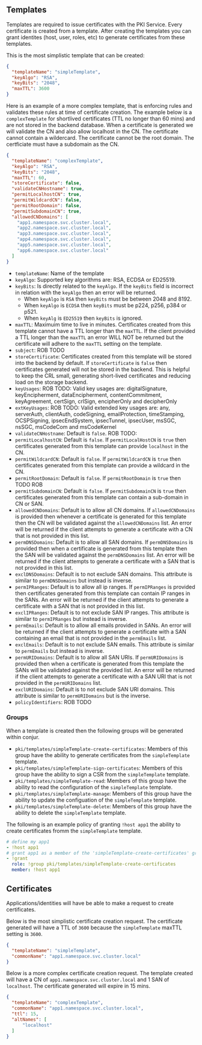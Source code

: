 ## Templates
Templates are required to issue certificates with the PKI Service. Every certificate is created from a template. After creating the templates you can grant identites (host, user, roles, etc) to generate certificates from these templates.

This is the most simplistic template that can be created:
```json
{
  "templateName": "simpleTemplate",
  "keyAlgo": "RSA",
  "keyBits": "2048",
  "maxTTL": 3600
}
```

Here is an example of a more complex template, that is enforcing rules and validates these rules at time of certificate creation.
The example below is a `complexTemplate` for shortlived certificates (TTL no longer than 60 mins) and are not stored in the backend database.
When a certificate is generated we will validate the CN and also allow localhost in the CN. The certificate cannot contain a wildercard. The certificate cannot be the root domain. The certficiate must have a subdomain as the CN.
```json
{
  "templateName": "complexTemplate",
  "keyAlgo": "RSA",
  "keyBits": "2048",
  "maxTTL": 60,
  "storeCertificate": false,
  "validateCNHostname": true,
  "permitLocalhostCN": true,
  "permitWildcardCN": false,
  "permitRootDomain": false,
  "permitSubdomainCN": true,
  "allowedCNDomains": [
    "app1.namespace.svc.cluster.local",
	"app2.namespace.svc.cluster.local",
	"app3.namespace.svc.cluster.local",
	"app4.namespace.svc.cluster.local",
	"app5.namespace.svc.cluster.local",
	"app6.namespace.svc.cluster.local"
  ]
}
```

- `templateName`: Name of the template
- `keyAlgo`: Supported key algorithms are: RSA, ECDSA or ED25519.
- `keyBits`: Is directly related to the `keyAlgo`. If the `keyBits` field is incorrect in relation with the `keyAlgo` then an error will be returned.
  - When `keyAlgo` is `RSA` then `keyBits` must be between 2048 and 8192.
  - When `keyAlgo` is `ECDSA` then `keyBits` must be p224, p256, p384 or p521.
  - When `keyAlg` is `ED25519` then `keyBits` is ignored.
- `maxTTL`: Maximuim time to live in minutes. Certificates created from this template cannot have a TTL longer than the `maxTTL`. If the client provided a TTL longer than the `maxTTL` an error WILL NOT be returned but the certificate will adhere to the `maxTTL` setting on the template.
- `subject`: ROB TODO
- `storeCertificate`: Certificates created from this template will be stored into the backend by default. If `storeCertificate` is `false` then certificates generated will not be stored in the backend. This is helpful to keep the CRL small, generating short-lived certificates and reducing load on the storage backend.
- `keyUsages`: ROB TODO: Valid key usages are: digitalSignature, keyEncipherment, dataEncipherment, contentCommitment, keyAgreement, certSign, crlSign, encipherOnly and decipherOnly
- `extKeyUsages`: ROB TODO: Valid extended key usages are: any, serverAuth, clientAuth, codeSigning, emailProtection, timeStamping, OCSPSigning, ipsecEndSystem, ipsecTunnel, ipsecUser, msSGC, nsSGC, msCodeCom and msCodeKernel
- `validateCNHostname`: Default is `false`. ROB TODO:
- `permitLocalhostCN`: Default is `false`. If `permitLocalHostCN` is `true` then certificates generated from this template can provide `localhost` in the CN.
- `permitWildcardCN`: Default is `false`. If `permitWildcardCN` is `true` then certificates generated from this template can provide a wildcard in the CN.
- `permitRootDomain`: Default is `false`. If `permitRootDomain` is `true` then TODO ROB
- `permitSubdomainCN`: Default is `false`. If `permitSubdomainCN` is `true` then certificates generated from this template can contain a sub-domain in CN or SAN.
- `allowedCNDomains`: Default is to allow all CN domains. If `allowedCNDomains` is provided then whenever a certificate is generated for this template then the CN will be validated against the `allowedCNDomains` list. An error will be returned if the client attempts to generate a certificate with a CN that is not provided in this list.
- `permDNSDomains`: Default is to allow all SAN domains. If `permDNSDomains` is provided then when a certificate is generated from this template then the SAN will be validated against the `permDNSDomains` list. An error will be returned if the client attempts to generate a certificate with a SAN that is not provided in this list.
- `exclDNSDomains`: Default is to not exclude SAN domains. This attribute is similar to `permDNSDomains` but instead is inverse.
- `permIPRanges`: Default is to allow all ip ranges. If `permIPRanges` is provided then certificates generated from this template can contain IP ranges in the SANs. An error will be returned if the client attempts to generate a certificate with a SAN that is not provided in this list.
- `exclIPRanges`: Default is to not exclude SAN IP ranges. This attribute is similar to `permIPRanges` but instead is inverse.
- `permEmails`: Default is to allow all emails provided in SANs. An error will be returned if the client attempts to generate a certificate with a SAN containing an email that is not provided in the `permEmails` list.
- `exclEmails`: Default is to not exclude SAN emails. This attribute is similar to `permEmails` but instead is inverse.
- `permURIDomains`: Default is to allow all SAN URIs. If `permURIDomains` is provided then when a certificate is generated from this template the SANs will be validated against the provided list. An error will be returned if the client attempts to generate a certificate with a SAN URI that is not provided in the `permURIDomains` list.
- `exclURIDomains`: Default is to not exclude SAN URI domains. This attribute is similar to `permURIDomains` but is the inverse.
- `policyIdentifiers`: ROB TODO


### Groups
When a template is created then the following groups will be generated within conjur.
- `pki/templates/simpleTemplate-create-certificates`: Members of this group have the ability to generate certificates from the `simpleTemplate` template.
- `pki/templates/simpleTemplate-sign-certificates`: Members of this group have the ability to sign a CSR from the `simpleTemplate` template.
- `pki/templates/simpleTemplate-read`: Members of this group have the ability to read the configuration of the `simpleTemplate` template.
- `pki/templates/simpleTemplate-manage`: Members of this group have the ability to update the configuation of the `simpleTemplate` template.
- `pki/templates/simpleTemplate-delete`: Members of this group have the ability to delete the `simpleTemplate` template.

The following is an example policy of granting `!host app1` the ability to create certificates fromm the `simpleTemplate` template.
```yaml
# define my app1
- !host app1
# grant app1 as a member of the 'simpleTemplate-create-certificates' group
- !grant
  role: !group pki/templates/simpleTemplate-create-certificates
  member: !host app1
```


## Certificates
Applications/identities will have be able to make a request to create certificates.

Below is the most simplistic certificate creation request.
The certificate generated will have a TTL of `3600` because the `simpleTemplate` maxTTL setting is `3600`.
```json
{
  "templateName": "simpleTemplate",
  "commonName": "app1.namespace.svc.cluster.local"
}
```


Below is a more complex certificate creation request.
The template created will have a CN of `app1.namespace.svc.cluster.local` and 1 SAN of `localhost`.
The certificate generated will expire in 15 mins.
```json
{
  "templateName": "complexTemplate",
  "commonName": "app1.namespace.svc.cluster.local",
  "ttl": 15,
  "altNames": [
	  "localhost"  
  ]
}
```